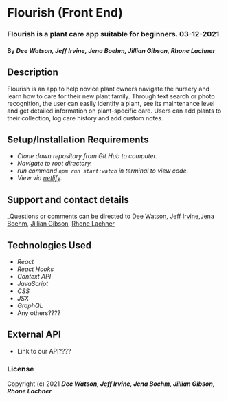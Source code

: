 # Flourish (Front End)

### Flourish is a plant care app suitable for beginners. 03-12-2021

#### By _**Dee Watson, Jeff Irvine, Jena Boehm, Jillian Gibson, Rhone Lachner**_

## Description
Flourish is an app to help novice plant owners navigate the nursery and learn how to care for their new plant family. Through text search or photo recognition, the user can easily identify a plant, see its maintenance level and get detailed information on plant-specific care. Users can add plants to their collection, log care history and add custom notes.

## Setup/Installation Requirements

* _Clone down repository from Git Hub to computer._
* _Navigate to root directory._
* _run command `npm run start:watch` in terminal to view code._
* _View via [netlify](https://flourish-pro.netlify.app/)._

## Support and contact details

_Questions or comments can be directed to [Dee Watson](dlarkinwatson@gmail.com), [Jeff Irvine](jirvine1212@gmail.com),[Jena Boehm](boehmjena@gmail.com), [Jillian Gibson](jillian.l.gibson@gmail.com), [Rhone Lachner](fernandclay@gmail.com) 

## Technologies Used
* _React_
* _React Hooks_
* _Context API_
* _JavaScript_
* _CSS_
* _JSX_
* _GraphQL_
* Any others????

## External API

* Link to our API???? 

### License

Copyright (c) 2021 **_Dee Watson, Jeff Irvine, Jena Boehm, Jillian Gibson, Rhone Lachner_**
